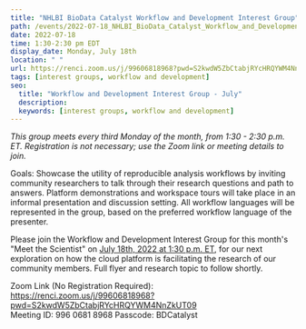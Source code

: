 ```yaml
---
title: "NHLBI BioData Catalyst Workflow and Development Interest Group"
path: /events/2022-07-18_NHLBI_BioData_Catalyst_Workflow_and_Development_Interest_Group
date: 2022-07-18
time: 1:30-2:30 pm EDT
display_date: Monday, July 18th
location: " "
url: https://renci.zoom.us/j/99606818968?pwd=S2kwdW5ZbCtabjRYcHRQYWM4NnZkUT09 
tags: [interest groups, workflow and development]
seo:
  title: "Workflow and Development Interest Group - July"
  description:
  keywords: [interest groups, workflow and development]
---
```


*This group meets every third Monday of the month, from 1:30 - 2:30 p.m. ET. Registration is not necessary; use the Zoom link or meeting details to join.*

Goals: Showcase the utility of reproducible analysis workflows by inviting community researchers to talk through their research questions and path to answers. Platform demonstrations and workspace tours will take place in an informal presentation and discussion setting. All workflow languages will be represented in the group, based on the preferred workflow language of the presenter.

Please join the Workflow and Development Interest Group for this month's "Meet the Scientist" on [July 18th, 2022 at 1:30 p.m. ET](https://renci.zoom.us/j/99606818968?pwd=S2kwdW5ZbCtabjRYcHRQYWM4NnZkUT09), for our next exploration on how the cloud platform is facilitating the research of our community members. Full flyer and research topic to follow shortly.

Zoom Link (No Registration Required): https://renci.zoom.us/j/99606818968?pwd=S2kwdW5ZbCtabjRYcHRQYWM4NnZkUT09  
Meeting ID: 996 0681 8968
Passcode: BDCatalyst